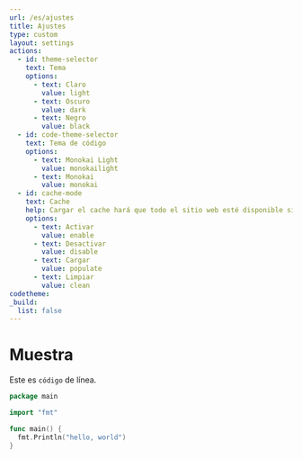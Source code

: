 ```yaml
---
url: /es/ajustes
title: Ajustes
type: custom
layout: settings
actions:
  - id: theme-selector
    text: Tema
    options:
      - text: Claro
        value: light
      - text: Oscuro
        value: dark
      - text: Negro
        value: black
  - id: code-theme-selector
    text: Tema de código
    options:
      - text: Monokai Light
        value: monokailight
      - text: Monokai
        value: monokai
  - id: cache-mode
    text: Cache
    help: Cargar el cache hará que todo el sitio web esté disponible sin conexión.
    options:
      - text: Activar
        value: enable
      - text: Desactivar
        value: disable
      - text: Cargar
        value: populate
      - text: Limpiar
        value: clean
codetheme:
_build:
  list: false
---
```


# Muestra

Este es `código` de línea.

```go {linenos=true,hl_lines=["1", "5-7"],linenostart=0}
package main

import "fmt"

func main() {
  fmt.Println("hello, world")
}
```

